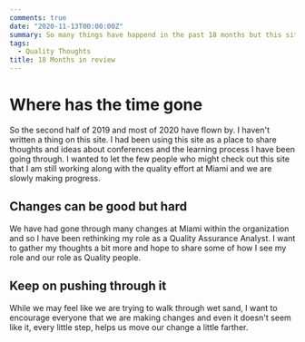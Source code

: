 ```yaml
---
comments: true
date: "2020-11-13T00:00:00Z"
summary: So many things have happend in the past 18 months but this site is not one of them
tags:
  - Quality Thoughts
title: 18 Months in review
---
```


# Where has the time gone

So the second half of 2019 and most of 2020 have flown by. I haven't written a thing on this site. I had been using this site as a place to share thoughts and ideas about conferences and the learning process I have been going through. I wanted to let the few people who might check out this site that I am still working along with the quality effort at Miami and we are slowly making progress.

## Changes can be good but hard

We have had gone through many changes at Miami within the organization and so I have been rethinking my role as a Quality Assurance Analyst. I want to gather my thoughts a bit more and hope to share some of how I see my role and our role as Quality people.

## Keep on pushing through it

While we may feel like we are trying to walk through wet sand, I want to encourage everyone that we are making changes and even it doesn't seem like it, every little step, helps us move our change a little farther.
